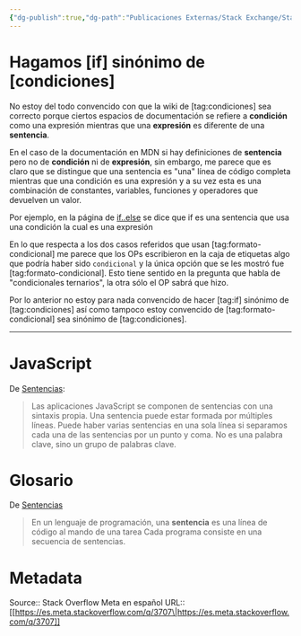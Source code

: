 ```yaml
---
{"dg-publish":true,"dg-path":"Publicaciones Externas/Stack Exchange/Stack Overflow en español/Stack Overflow en español Meta/es.meta.stackoverflow.com-3707.md","permalink":"/publicaciones-externas/stack-exchange/stack-overflow-en-espanol/stack-overflow-en-espanol-meta/es-meta-stackoverflow-com-3707/","title":"Hagamos [if] sinónimo de [condiciones]","hide":true,"noteIcon":"\"0\"","created":"2024-04-03T12:49:10.374-06:00","updated":"2024-04-05T16:44:03.798-06:00"}
---
```


# Hagamos [if] sinónimo de [condiciones]

No estoy del todo convencido con que la wiki de [tag:condiciones] sea correcto porque ciertos espacios de documentación se refiere a **condición** como una expresión mientras que una **expresión** es diferente de una **sentencia**.

En el caso de la documentación en MDN si hay definiciones de **sentencia** pero no de **condición** ni de **expresión**, sin embargo, me parece que es claro que se distingue que una sentencia es "una" línea de código completa mientras que una condición es una expresión y a su vez esta es una combinación de constantes, variables, funciones y operadores que devuelven un valor.

Por ejemplo, en la página de [if..else][1] se dice que if es una sentencia que usa una condición la cual es una expresión

En lo que respecta a los dos casos referidos que usan [tag:formato-condicional] me parece que los OPs escribieron en la caja de etiquetas algo que podría haber sido  `condicional` y la única opción que se les mostró fue [tag:formato-condicional]. Esto tiene sentido en la pregunta que habla de "condicionales ternarios", la otra sólo el OP sabrá que hizo.

Por lo anterior no estoy para nada convencido de hacer [tag:if] sinónimo de [tag:condiciones] así como tampoco estoy convencido de [tag:formato-condicional] sea sinónimo de [tag:condiciones].

<hr>

# JavaScript
De [Sentencias][2]:

> Las aplicaciones JavaScript se componen de sentencias con una sintaxis propia. Una sentencia puede estar formada por múltiples líneas. Puede haber varias sentencias en una sola línea si separamos cada una de las sentencias por un punto y coma. No es una palabra clave, sino un grupo de palabras clave.

# Glosario

De [Sentencias][3]

> En un lenguaje de programación, una **sentencia** es una línea de código al mando de una tarea Cada programa consiste en una secuencia de sentencias.


  [1]: https://developer.mozilla.org/es/docs/Web/JavaScript/Referencia/Sentencias/if...else
  [2]: https://developer.mozilla.org/es/docs/Web/JavaScript/Referencia/Sentencias
  [3]: https://developer.mozilla.org/es/docs/Glossary/Sentencias

# Metadata
Source:: Stack Overflow Meta en español
URL:: [[https://es.meta.stackoverflow.com/q/3707\|https://es.meta.stackoverflow.com/q/3707]]

